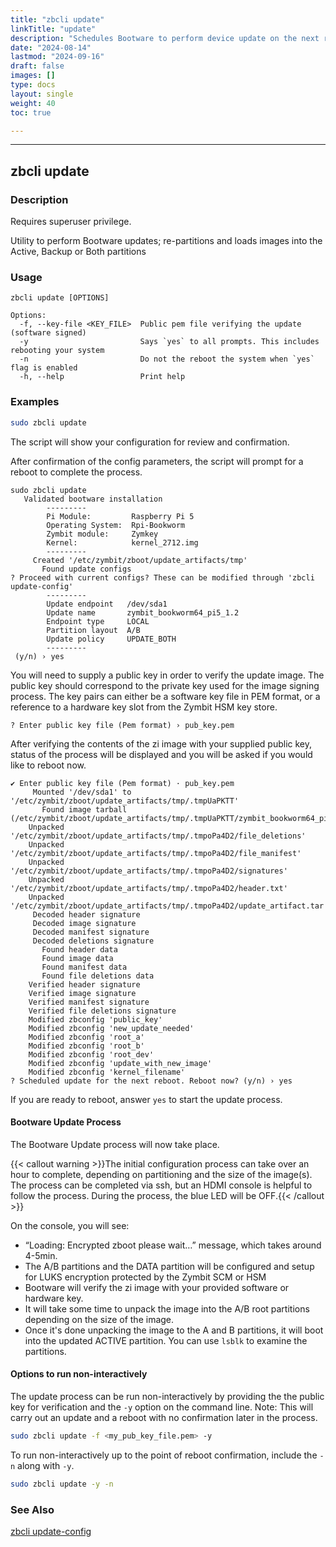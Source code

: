 ```yaml
---
title: "zbcli update"
linkTitle: "update"
description: "Schedules Bootware to perform device update on the next reboot"
date: "2024-08-14"
lastmod: "2024-09-16"
draft: false
images: []
type: docs
layout: single
weight: 40
toc: true

---
```


-----

## zbcli update

### Description

Requires superuser privilege.

Utility to perform Bootware updates; re-partitions and loads images into the Active, Backup or Both partitions

### Usage

```
zbcli update [OPTIONS]

Options:
  -f, --key-file <KEY_FILE>  Public pem file verifying the update (software signed)
  -y                         Says `yes` to all prompts. This includes rebooting your system
  -n                         Do not the reboot the system when `yes` flag is enabled
  -h, --help                 Print help
```

### Examples

```bash
sudo zbcli update
```

The script will show your configuration for review and confirmation.

After confirmation of the config parameters, the script will prompt for a reboot to complete the process. 

```
sudo zbcli update
   Validated bootware installation
        ---------
        Pi Module:         Raspberry Pi 5
        Operating System:  Rpi-Bookworm
        Zymbit module:     Zymkey
        Kernel:            kernel_2712.img
        ---------
     Created '/etc/zymbit/zboot/update_artifacts/tmp'
       Found update configs
? Proceed with current configs? These can be modified through 'zbcli update-config'
        ---------
        Update endpoint   /dev/sda1
        Update name       zymbit_bookworm64_pi5_1.2
        Endpoint type     LOCAL
        Partition layout  A/B
        Update policy     UPDATE_BOTH
        ---------
 (y/n) › yes
```

You will need to supply a public key in order to verify the update image. The public key should correspond to the private key used for the image signing process. The key pairs can either be a software key file in PEM format, or a reference to a hardware key slot from the Zymbit HSM key store.

```
? Enter public key file (Pem format) › pub_key.pem
```
After verifying the contents of the zi image with your supplied public key, status of the process will be displayed and you will be asked if you would like to reboot now.

```
✔ Enter public key file (Pem format) · pub_key.pem
     Mounted '/dev/sda1' to '/etc/zymbit/zboot/update_artifacts/tmp/.tmpUaPKTT'
       Found image tarball (/etc/zymbit/zboot/update_artifacts/tmp/.tmpUaPKTT/zymbit_bookworm64_pi5_1.2.zi)
    Unpacked '/etc/zymbit/zboot/update_artifacts/tmp/.tmpoPa4D2/file_deletions'
    Unpacked '/etc/zymbit/zboot/update_artifacts/tmp/.tmpoPa4D2/file_manifest'
    Unpacked '/etc/zymbit/zboot/update_artifacts/tmp/.tmpoPa4D2/signatures'
    Unpacked '/etc/zymbit/zboot/update_artifacts/tmp/.tmpoPa4D2/header.txt'
    Unpacked '/etc/zymbit/zboot/update_artifacts/tmp/.tmpoPa4D2/update_artifact.tar'
     Decoded header signature
     Decoded image signature
     Decoded manifest signature
     Decoded deletions signature
       Found header data
       Found image data
       Found manifest data
       Found file deletions data
    Verified header signature
    Verified image signature
    Verified manifest signature
    Verified file deletions signature
    Modified zbconfig 'public_key'
    Modified zbconfig 'new_update_needed'
    Modified zbconfig 'root_a'
    Modified zbconfig 'root_b'
    Modified zbconfig 'root_dev'
    Modified zbconfig 'update_with_new_image'
    Modified zbconfig 'kernel_filename'
? Scheduled update for the next reboot. Reboot now? (y/n) › yes
```
If you are ready to reboot, answer `yes` to start the update process.

#### Bootware Update Process

The Bootware Update process will now take place. 

{{< callout warning >}}The initial configuration process can take over an hour to complete, depending on partitioning and the size of the image(s). The process can be completed via ssh, but an HDMI console is helpful to follow the process. During the process, the blue LED will be OFF.{{< /callout >}}

On the console, you will see:

* “Loading: Encrypted zboot please wait…” message, which takes around 4-5min.
* The A/B partitions and the DATA partition will be configured and setup for LUKS encryption protected by the Zymbit SCM or HSM
* Bootware will verify the zi image with your provided software or hardware key.
* It will take some time to unpack the image into the A/B root partitions depending on the size of the image.
* Once it's done unpacking the image to the A and B partitions, it will boot into the updated ACTIVE partition. You can use `lsblk` to examine the partitions.

#### Options to run non-interactively

The update process can be run non-interactively by providing the the public key for verification and the `-y` option on the command line. Note: This will carry out an update and a reboot with no confirmation later in the process.

```bash
sudo zbcli update -f <my_pub_key_file.pem> -y
```

To run non-interactively up to the point of reboot confirmation, include the `-n` along with `-y`.

```bash
sudo zbcli update -y -n
```

### See Also
[zbcli update-config](../update-config)

